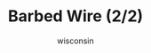 ---
media: "images/rounds/soviet/barbed_wire_2.png"
media_type: image
title: Barbed Wire (2/2)
author: wisconsin
desc: Marine Draco Dragovich falls into a line of barbed wire.
---